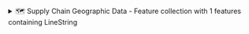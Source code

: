 <details>
<summary>🗺️ Supply Chain Geographic Data - Feature collection with 1 features containing LineString</summary>

### 📊 Geographic Analysis

- **Type**: FeatureCollection
- **Features**: 1
- **Geometry Types**: LineString
- **Bounding Box**: 10.4647°N, 70.0270°W to 18.4167°N, 64.6208°W

### 🏷️ Feature Properties

**Feature 1:**
  - **type**: BillOfLading
  - **description**: 800kg frozen shrimp (200kg reported destroyed)
  - **quantity**: 800kg
  - **carrier**: Shady Carrier Ltd
  - **shipper**: Camarón Corriente S.A.
  - **consignee**: Chompchomp Ltd
  - **billOfLadingNumber**: BOL-2024-001
  - **vesselName**: MV Suspicious

### 📍 Coordinates

1. 10.4647°N, 68.0125°W
2. 12.5186°N, 70.0270°W
3. 18.4167°N, 64.6208°W

### 📄 Raw GeoJSON

```geojson
{
  "id": "https://bills.example/bol-2024-001",
  "type": "FeatureCollection",
  "features": [
    {
      "type": "Feature",
      "geometry": {
        "type": "LineString",
        "coordinates": [
          [
            -68.0125,
            10.4647
          ],
          [
            -70.027,
            12.5186
          ],
          [
            -64.6208,
            18.4167
          ]
        ]
      },
      "properties": {
        "type": "BillOfLading",
        "billOfLadingNumber": "BOL-2024-001",
        "carrier": {
          "id": "https://shady-carrier.example/entity/aw-oru-001",
          "name": "Shady Carrier Ltd"
        },
        "shipper": {
          "id": "https://camaron-corriente.example/entity/ve-pbc-001",
          "name": "Camarón Corriente S.A."
        },
        "consignee": {
          "id": "https://chompchomp.example/entity/bvi-001",
          "name": "Chompchomp Ltd"
        },
        "description": "800kg frozen shrimp (200kg reported destroyed)",
        "quantity": "800kg",
        "vesselName": "MV Suspicious"
      }
    }
  ]
}
```

### 🚛 Supply Chain Context

- **Shipper**: Camarón Corriente S.A.
- **Carrier**: Shady Carrier Ltd
- **Consignee**: Chompchomp Ltd
- **Quantity**: 800kg
- **Vessel**: MV Suspicious

</details>
